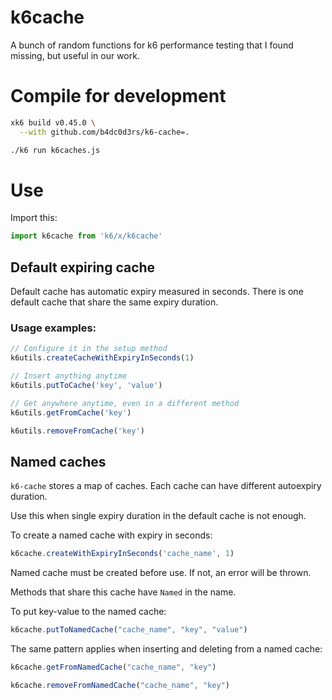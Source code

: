 # k6cache

A bunch of random functions for k6 performance testing that I found missing, but useful in our work.

# Compile for development
```sh
xk6 build v0.45.0 \
  --with github.com/b4dc0d3rs/k6-cache=.

./k6 run k6caches.js
```

# Use

Import this:
```js
import k6cache from 'k6/x/k6cache'
```

## Default expiring cache
Default cache has automatic expiry measured in seconds. There is one default cache that share the same expiry duration.

### Usage examples:
```js
// Configure it in the setup method
k6utils.createCacheWithExpiryInSeconds(1)

// Insert anything anytime
k6utils.putToCache('key', 'value')

// Get anywhere anytime, even in a different method
k6utils.getFromCache('key')

k6utils.removeFromCache('key')
```

## Named caches
`k6-cache` stores a map of caches. Each cache can have different autoexpiry duration.

Use this when single expiry duration in the default cache is not enough.

To create a named cache with expiry in seconds:
```js
k6cache.createWithExpiryInSeconds('cache_name', 1)
```
Named cache must be created before use. If not, an error will be thrown.

Methods that share this cache have `Named` in the name.

To put key-value to the named cache:
```js
k6cache.putToNamedCache("cache_name", "key", "value")
```

The same pattern applies when inserting and deleting from a named cache:
```js
k6cache.getFromNamedCache("cache_name", "key")

k6cache.removeFromNamedCache("cache_name", "key")
```